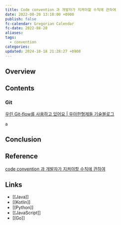```yaml
---
title: Code convention 과 개발자가 지켜야할 수칙에 관하여
date: 2022-08-20 13:18:00 +0900
publish: false
fc-calendar: Gregorian Calendar
fc-date: 2022-08-20
aliases: 
tags:
  - convention
categories: 
updated: 2024-10-18 21:28:27 +0900
---
```


## Overview

## Contents

### Git

[우린 Git-flow를 사용하고 있어요 | 우아한형제들 기술블로그](https://techblog.woowahan.com/2553/)

a
## Conclusion

## Reference

[code convention 과 개발자가 지켜야할 수칙에 관하여](https://novemberde.github.io/post/2017/05/21/Javascript_policy/)

## Links

- [[Java]]
- [[Kotlin]]
- [[Python]]
- [[JavaScript]]
- [[Go]]
